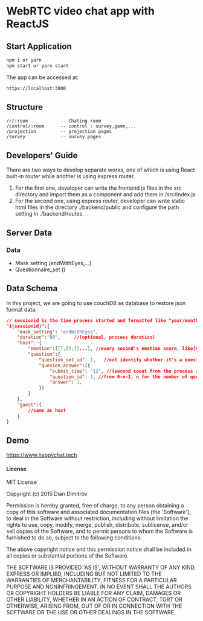 # WebRTC video chat app with ReactJS

## Start Application

```bash
npm i or yarn
npm start or yarn start

```

The app can be accessed at:

```bash
https://localhost:3000
```

## Structure

    /r/:room            -- Chating room
    /control/:room      -- control : survey,game,...
    /projection         -- projection pages
    /survey             -- survey pages

## Developers' Guide

There are two ways to develop separate works, one of which is using React built-in router while another is using express router.

1. For the first one, developer can write the frontend js files in the src directory and import them as a component and add them in /src/index.js
2. For the second one, using express router, developer can write static html files in the directory ./backend/public and configure the path setting in ./backend/routes.

## Server Data

### Data

- Mask setting (endWithEyes,...)
- Questionnaire_set ()

## Data Schema

In this project, we are going to use couchDB as database to restore json format data.

```json
// sessionid is the time process started and formatted like "year/month/day/hour/min/second" e.g. "2020/6/1/6/15/24"
"${sessionid}":{
    "mask_setting": "endWithEyes",
    "duration":"90",     //(optional, process duration)
    "host": {
        "emotion":[[],[],[]...], //every second's emotion score, like[0,1,2,3,4,5,...](corresponding to scores of different type of emotion)
        "question":{
            "question_set_id": 1,   //not identify whether it's a question set for adults or kids from the id
            "quesion_answer":[{
                "submit_time": "12", //(second count from the process start)
                "question_id": 1, //from 0-n-1, n for the number of question in current question set
                "answer": 1,
            }]
        }
    },
    "guest":{
        //same as host
    }
}
```

## Demo

https://www.happychat.tech

#### License

MIT License

Copyright (c) 2015 Dian Dimitrov

Permission is hereby granted, free of charge, to any person obtaining a copy of this software and associated documentation files (the 'Software'), to deal in the Software without restriction, including without limitation the rights to use, copy, modify, merge, publish, distribute, sublicense, and/or sell copies of the Software, and to permit persons to whom the Software is furnished to do so, subject to the following conditions:

The above copyright notice and this permission notice shall be included in all copies or substantial portions of the Software.

THE SOFTWARE IS PROVIDED 'AS IS', WITHOUT WARRANTY OF ANY KIND, EXPRESS OR IMPLIED, INCLUDING BUT NOT LIMITED TO THE WARRANTIES OF MERCHANTABILITY, FITNESS FOR A PARTICULAR PURPOSE AND NONINFRINGEMENT. IN NO EVENT SHALL THE AUTHORS OR COPYRIGHT HOLDERS BE LIABLE FOR ANY CLAIM, DAMAGES OR OTHER LIABILITY, WHETHER IN AN ACTION OF CONTRACT, TORT OR OTHERWISE, ARISING FROM, OUT OF OR IN CONNECTION WITH THE SOFTWARE OR THE USE OR OTHER DEALINGS IN THE SOFTWARE.
